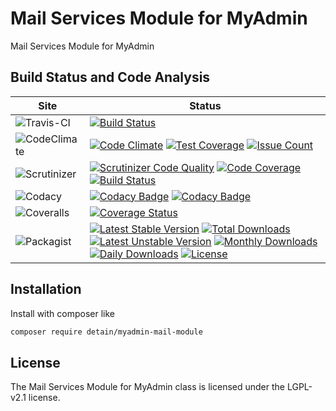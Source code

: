 # Mail Services Module for MyAdmin

Mail Services Module for MyAdmin

## Build Status and Code Analysis

Site          | Status
--------------|---------------------------
![Travis-CI](http://i.is.cc/storage/GYd75qN.png "Travis-CI")     | [![Build Status](https://travis-ci.org/detain/myadmin-mail-module.svg?branch=master)](https://travis-ci.org/detain/myadmin-mail-module)
![CodeClimate](http://i.is.cc/storage/GYlageh.png "CodeClimate")  | [![Code Climate](https://codeclimate.com/github/detain/myadmin-mail-module/badges/gpa.svg)](https://codeclimate.com/github/detain/myadmin-mail-module) [![Test Coverage](https://codeclimate.com/github/detain/myadmin-mail-module/badges/coverage.svg)](https://codeclimate.com/github/detain/myadmin-mail-module/coverage) [![Issue Count](https://codeclimate.com/github/detain/myadmin-mail-module/badges/issue_count.svg)](https://codeclimate.com/github/detain/myadmin-mail-module)
![Scrutinizer](http://i.is.cc/storage/GYeUnux.png "Scrutinizer")   | [![Scrutinizer Code Quality](https://scrutinizer-ci.com/g/myadmin-plugins/mail-module/badges/quality-score.png?b=master)](https://scrutinizer-ci.com/g/myadmin-plugins/mail-module/?branch=master) [![Code Coverage](https://scrutinizer-ci.com/g/myadmin-plugins/mail-module/badges/coverage.png?b=master)](https://scrutinizer-ci.com/g/myadmin-plugins/mail-module/?branch=master) [![Build Status](https://scrutinizer-ci.com/g/myadmin-plugins/mail-module/badges/build.png?b=master)](https://scrutinizer-ci.com/g/myadmin-plugins/mail-module/build-status/master)
![Codacy](http://i.is.cc/storage/GYi66Cx.png "Codacy")        | [![Codacy Badge](https://api.codacy.com/project/badge/Grade/226251fc068f4fd5b4b4ef9a40011d06)](https://www.codacy.com/app/detain/myadmin-mail-module) [![Codacy Badge](https://api.codacy.com/project/badge/Coverage/25fa74eb74c947bf969602fcfe87e349)](https://www.codacy.com/app/detain/myadmin-mail-module?utm_source=github.com&utm_medium=referral&utm_content=detain/myadmin-mail-module&utm_campaign=Badge_Coverage)
![Coveralls](http://i.is.cc/storage/GYjNSim.png "Coveralls")    | [![Coverage Status](https://coveralls.io/repos/github/detain/db_abstraction/badge.svg?branch=master)](https://coveralls.io/github/detain/myadmin-mail-module?branch=master)
![Packagist](http://i.is.cc/storage/GYacBEX.png "Packagist")     | [![Latest Stable Version](https://poser.pugx.org/detain/myadmin-mail-module/version)](https://packagist.org/packages/detain/myadmin-mail-module) [![Total Downloads](https://poser.pugx.org/detain/myadmin-mail-module/downloads)](https://packagist.org/packages/detain/myadmin-mail-module) [![Latest Unstable Version](https://poser.pugx.org/detain/myadmin-mail-module/v/unstable)](//packagist.org/packages/detain/myadmin-mail-module) [![Monthly Downloads](https://poser.pugx.org/detain/myadmin-mail-module/d/monthly)](https://packagist.org/packages/detain/myadmin-mail-module) [![Daily Downloads](https://poser.pugx.org/detain/myadmin-mail-module/d/daily)](https://packagist.org/packages/detain/myadmin-mail-module) [![License](https://poser.pugx.org/detain/myadmin-mail-module/license)](https://packagist.org/packages/detain/myadmin-mail-module)


## Installation

Install with composer like

```sh
composer require detain/myadmin-mail-module
```

## License

The Mail Services Module for MyAdmin class is licensed under the LGPL-v2.1 license.

